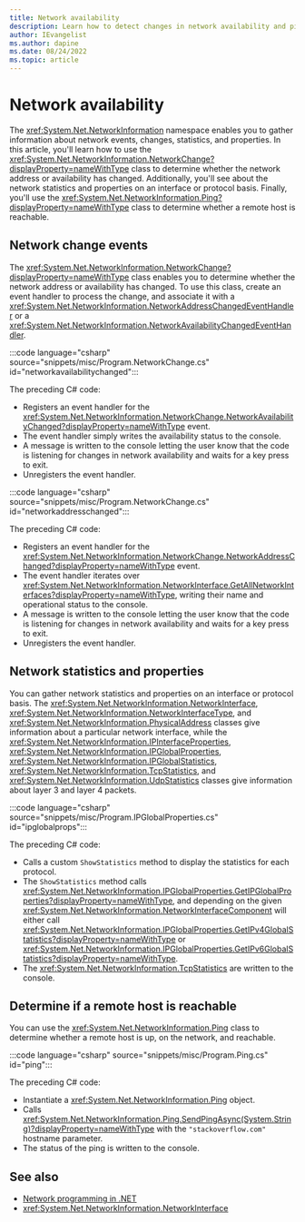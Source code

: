 ```yaml
---
title: Network availability
description: Learn how to detect changes in network availability and ping a host with .NET.
author: IEvangelist
ms.author: dapine
ms.date: 08/24/2022
ms.topic: article
---
```


# Network availability

The <xref:System.Net.NetworkInformation> namespace enables you to gather information about network events, changes, statistics, and properties. In this article, you'll learn how to use the <xref:System.Net.NetworkInformation.NetworkChange?displayProperty=nameWithType> class to determine whether the network address or availability has changed. Additionally, you'll see about the network statistics and properties on an interface or protocol basis. Finally, you'll use the <xref:System.Net.NetworkInformation.Ping?displayProperty=nameWithType> class to determine whether a remote host is reachable.

## Network change events

The <xref:System.Net.NetworkInformation.NetworkChange?displayProperty=nameWithType> class enables you to determine whether the network address or availability has changed. To use this class, create an event handler to process the change, and associate it with a <xref:System.Net.NetworkInformation.NetworkAddressChangedEventHandler> or a <xref:System.Net.NetworkInformation.NetworkAvailabilityChangedEventHandler>.

:::code language="csharp" source="snippets/misc/Program.NetworkChange.cs" id="networkavailabilitychanged":::

The preceding C# code:

- Registers an event handler for the <xref:System.Net.NetworkInformation.NetworkChange.NetworkAvailabilityChanged?displayProperty=nameWithType> event.
- The event handler simply writes the availability status to the console.
- A message is written to the console letting the user know that the code is listening for changes in network availability and waits for a key press to exit.
- Unregisters the event handler.

:::code language="csharp" source="snippets/misc/Program.NetworkChange.cs" id="networkaddresschanged":::

The preceding C# code:

- Registers an event handler for the <xref:System.Net.NetworkInformation.NetworkChange.NetworkAddressChanged?displayProperty=nameWithType> event.
- The event handler iterates over <xref:System.Net.NetworkInformation.NetworkInterface.GetAllNetworkInterfaces?displayProperty=nameWithType>, writing their name and operational status to the console.
- A message is written to the console letting the user know that the code is listening for changes in network availability and waits for a key press to exit.
- Unregisters the event handler.

## Network statistics and properties

You can gather network statistics and properties on an interface or protocol basis. The <xref:System.Net.NetworkInformation.NetworkInterface>, <xref:System.Net.NetworkInformation.NetworkInterfaceType>, and <xref:System.Net.NetworkInformation.PhysicalAddress> classes give information about a particular network interface, while the <xref:System.Net.NetworkInformation.IPInterfaceProperties>, <xref:System.Net.NetworkInformation.IPGlobalProperties>, <xref:System.Net.NetworkInformation.IPGlobalStatistics>, <xref:System.Net.NetworkInformation.TcpStatistics>, and <xref:System.Net.NetworkInformation.UdpStatistics> classes give information about layer 3 and layer 4 packets.

:::code language="csharp" source="snippets/misc/Program.IPGlobalProperties.cs" id="ipglobalprops":::

The preceding C# code:

- Calls a custom `ShowStatistics` method to display the statistics for each protocol.
- The `ShowStatistics` method calls <xref:System.Net.NetworkInformation.IPGlobalProperties.GetIPGlobalProperties?displayProperty=nameWithType>, and depending on the given <xref:System.Net.NetworkInformation.NetworkInterfaceComponent> will either call <xref:System.Net.NetworkInformation.IPGlobalProperties.GetIPv4GlobalStatistics?displayProperty=nameWithType> or <xref:System.Net.NetworkInformation.IPGlobalProperties.GetIPv6GlobalStatistics?displayProperty=nameWithType>.
- The <xref:System.Net.NetworkInformation.TcpStatistics> are written to the console.

## Determine if a remote host is reachable

You can use the <xref:System.Net.NetworkInformation.Ping> class to determine whether a remote host is up, on the network, and reachable.

:::code language="csharp" source="snippets/misc/Program.Ping.cs" id="ping":::

The preceding C# code:

- Instantiate a <xref:System.Net.NetworkInformation.Ping> object.
- Calls <xref:System.Net.NetworkInformation.Ping.SendPingAsync(System.String)?displayProperty=nameWithType> with the `"stackoverflow.com"` hostname parameter.
- The status of the ping is written to the console.

## See also

- [Network programming in .NET](overview.md)
- <xref:System.Net.NetworkInformation.NetworkInterface>
